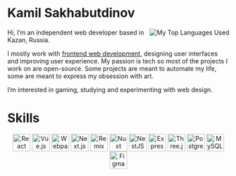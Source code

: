 # Kamil Sakhabutdinov

<img align="right" alt="My Top Languages Used" src="https://github-readme-stats.vercel.app/api/top-langs/?username=Domin-MND&theme=github_dark&show_icons=true&layout=compact&border_color=21262d&border_radius=6" />

Hi, I’m an independent web developer based in Kazan, Russia.

I mostly work with [frontend web development](https://cv.domin.pro), designing user interfaces and improving user experience. My passion is tech so most of the projects I work on are open-source. Some projects are meant to automate my life, some are meant to express my obsession with art.

I’m interested in gaming, studying and experimenting with web design.

# Skills

<div align="center">
  <img align="top" alt="React" width="40px" src="https://skillicons.dev/icons?i=react" />
  <img align="top" alt="Vue.js" width="40px" src="https://skillicons.dev/icons?i=vue" />
  <img align="top" alt="Webpack" width="40px" src="https://skillicons.dev/icons?i=webpack" />
  <img align="top" alt="Next.js" width="40px" src="https://skillicons.dev/icons?i=nextjs" />
  <img align="top" alt="Remix" width="40px" src="https://skillicons.dev/icons?i=remix" />
  <img align="top" alt="Nuxt" width="40px" src="https://skillicons.dev/icons?i=nuxt" />
  <img align="top" alt="NestJS" width="40px" src="https://skillicons.dev/icons?i=nestjs" />
  <img align="top" alt="Express" width="40px" src="https://skillicons.dev/icons?i=express" />
  <img align="top" alt="Three.js" width="40px" src="https://skillicons.dev/icons?i=threejs" />
  <img align="top" alt="PostgreSQL" width="40px" src="https://skillicons.dev/icons?i=postgres" />
  <img align="top" alt="MySQL" width="40px" src="https://skillicons.dev/icons?i=mysql" />
  <img align="top" alt="Figma" width="40px" src="https://skillicons.dev/icons?i=figma" />
</div>
